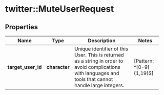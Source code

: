 # twitter::MuteUserRequest


## Properties
Name | Type | Description | Notes
------------ | ------------- | ------------- | -------------
**target_user_id** | **character** | Unique identifier of this User. This is returned as a string in order to avoid complications with languages and tools that cannot handle large integers. | [Pattern: ^[0-9]{1,19}$] 



